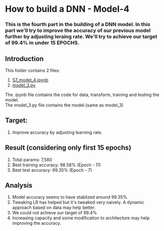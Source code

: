 # How to build a DNN - Model-4

### This is the fourth part in the building of a DNN model. In this part we'll try to improve the accuracy of our previous model further by adjusting leraing rate. We'll try to achieve our target of 99.4% in under 15 EPOCHS.

## Introduction
This folder contains 2 files:


1.   [S7_model_4.ipynb](https://github.com/walnashgit/ERAV2/blob/main/S7/model4/S7_model_4.ipynb)
2.   [model_3.py](https://github.com/walnashgit/ERAV2/blob/main/S7/model3/model_3.py)

The .ipynb file contains the code for data, transform, training and testing the model.<br>
The model_3.py file contains the model.(same as model_3)


## Target:

1. Improve accuracy by adjusting learning rate.


## Result (considering only first 15 epochs)

1. Total params: 7,580
2. Best training accuracy: 98.58% (Epoch - 11)
3. Best test accuracy: 99.35% (Epoch - 7)



## Analysis

1. Model accuracy seems to have stablized around 99.35%.
2. Tweaking LR has helped but it's tweaked very naively. A dynamic approach based on data may help better.
3. We could not achieve our target of 99.4%
4. Increasing capacity and some modification to architecture may help improving the accuracy.
